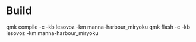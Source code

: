 # Build
qmk compile -c -kb lesovoz -km manna-harbour_miryoku
qmk flash -c -kb lesovoz -km manna-harbour_miryoku